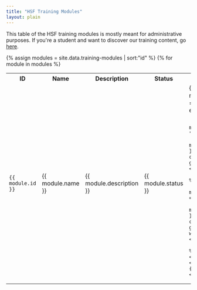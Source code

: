 ```yaml
---
title: "HSF Training Modules"
layout: plain
---
```

This table of the HSF training modules is mostly meant for administrative purposes.
If you're a student and want to discover our training content, go [here](/training/curriculum.html).

<div class="training">
    <table>
    <tr>
        <th>
            ID
        </th>
        <th>
            Name
        </th>
        <th>
            Description
        </th>
        <th>
            Status
        </th>
        <th>Links
        </th>
    </tr>
    {% assign modules = site.data.training-modules | sort:"id" %}
    {% for module in modules %}
    <tr>
    <td>
        <code>{{ module.id }}</code>
    </td>
    <td>
        {{ module.name }}
    </td>
    <td>
        {{ module.description }}
    </td>
    <td>
        {{ module.status }}
    </td>
    <td>
        {% unless module.webpage == "" %}
        <a href="{{ module.webpage }}"><span class="glyphicon glyphicon-book"></span></a>
        {% endunless %}

        {% unless module.videos == "" %}
        <a href="{{ module.videos }}"><span class="glyphicon glyphicon-film"></span></a>
        {% endunless %}
        {% unless module.repository == "" %}
        <a href="{{ module.repository }}"><span class="glyphicon glyphicon-wrench"></span></a>
        {% endunless %}
    </td>
    </tr>
    {% endfor %}
    </table>
</div>